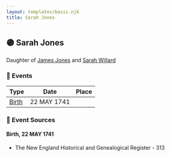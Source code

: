 ```yaml
---
layout: templates/basic.njk
title: Sarah Jones
---
```

## 🟣 Sarah Jones

Daughter of [James Jones](/people/6/61233476) and [Sarah Willard](/people/2/24374592)

### 📆 Events

Type | Date | Place
------ | ------ | ------
[Birth](#event-event-2) | 22 MAY 1741 |

### 📰 Event Sources

#### <a id="event-event-2"></a> Birth, 22 MAY 1741
* The New England Historical and Genealogical Register  - 313